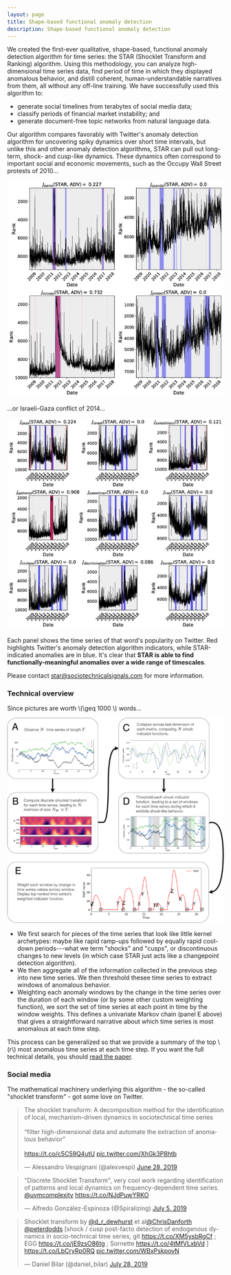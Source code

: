 ```yaml
---
layout: page
title: Shape-based functional anomaly detection
description: Shape-based functional anomaly detection
---
```


We created the first-ever qualitative, shape-based, functional anomaly detection algorithm for time series:
the STAR (Shocklet Transform and Ranking) algorithm. Using this methodology, you can analyze high-dimensional
time series data, find period of time in which they displayed anomalous behavior, and distill coherent, human-understandable narratives from them, all without any off-line training. We have successfully used this algorithm to: 

+ generate social timelines from terabytes of social media data;
+ classify periods of financial market instability; and
+ generate document-free topic networks from natural language data.

Our algorithm compares favorably with Twitter's anomaly detection algorithm for uncovering spiky dynamics over
short time intervals, but unlike this and other anomaly detection algorithms, 
STAR can pull out long-term, shock- and cusp-like dynamics.
These dynamics often correspond to important social and economic movements, such as the Occupy Wall Street protests of 2010...

![Words surrounding the Occupy Wall Street protests](../documents/shocklets/occupy-wall-street-words.png "ows-words") 

...or Israeli-Gaza conflict of 2014...

![Words surrounding the Israel - Gaza conflict](../documents/shocklets/israel-palestine-words.png "ispal-words")

Each panel shows the time series of that word's popularity on Twitter.
Red highlights Twitter's anomaly detection algorithm indicators, while STAR-indicated anomalies are in blue.
It's clear that **STAR is able to find functionally-meaningful anomalies over a wide range of timescales**. 

Please contact <star@sociotechnicalsignals.com> for more information.


### Technical overview

Since pictures are worth \\(\geq 1000 \\) words...

![The STAR algorithm](../documents/shocklets/star.png "The STAR algorithm")

+ We first search for pieces of the time series that look like little kernel archetypes: 
maybe like rapid ramp-ups followed by equally rapid cool-down periods---what we term "shocks" and "cusps", 
or discontinuous changes to new levels (in which case STAR just acts like a changepoint detection algorithm).
+ We then aggregate all of the information collected in the previous step into new time series. We then threshold
thesee  time series to extract windows of anomalous behavior.
+ Weighting each anomaly windows by the change in the time series over the duration of each window (or by some other 
custom weighting function), we sort the set of time series at each point in time by the window weights.
This defines a univariate Markov chain (panel E above) that gives a straightforward narrative about which time series is 
most anomalous at each time step.

This process can be generalized so that we provide a summary of the top \\(r\\) most anomalous time series 
at each time step.
If you want the full technical details, you should [read the paper](../documents/shocklets/star.pdf).

### Social media

The mathematical machinery underlying this algorithm - the so-called "shocklet transform" - 
got some love on Twitter.

<blockquote class="twitter-tweet"><p lang="en" dir="ltr">The shocklet transform: A decomposition method for the identification of local, mechanism-driven dynamics in sociotechnical time series<br><br>“filter high-dimensional data and automate the extraction of anomalous behavior”<br><br> <a href="https://t.co/c5C59Q4utU">https://t.co/c5C59Q4utU</a> <a href="https://t.co/XhGk3P8htb">pic.twitter.com/XhGk3P8htb</a></p>&mdash; Alessandro Vespignani (@alexvespi) <a href="https://twitter.com/alexvespi/status/1144515989373116416?ref_src=twsrc%5Etfw">June 28, 2019</a></blockquote> <script async src="https://platform.twitter.com/widgets.js" charset="utf-8"></script>

<blockquote class="twitter-tweet"><p lang="en" dir="ltr">&quot;Discrete Shocklet Transform&quot;, very cool work regarding identification of patterns and local dynamics on frequency-dependent time series. <a href="https://twitter.com/uvmcomplexity?ref_src=twsrc%5Etfw">@uvmcomplexity</a> <a href="https://t.co/NJdPuwYRKO">https://t.co/NJdPuwYRKO</a></p>&mdash; Alfredo González-Espinoza (@Spiralizing) <a href="https://twitter.com/Spiralizing/status/1147213062622945280?ref_src=twsrc%5Etfw">July 5, 2019</a></blockquote> <script async src="https://platform.twitter.com/widgets.js" charset="utf-8"></script>

<blockquote class="twitter-tweet"><p lang="en" dir="ltr">Shocklet transform by <a href="https://twitter.com/d_r_dewhurst?ref_src=twsrc%5Etfw">@d_r_dewhurst</a> et al<a href="https://twitter.com/ChrisDanforth?ref_src=twsrc%5Etfw">@ChrisDanforth</a> <a href="https://twitter.com/peterdodds?ref_src=twsrc%5Etfw">@peterdodds</a> [shock / cusp post-facto detection of endogenous dynamics in socio-technical time series, git <a href="https://t.co/XM5ysbRgCf">https://t.co/XM5ysbRgCf</a> ; EGG <a href="https://t.co/jE9zsO86tg">https://t.co/jE9zsO86tg</a> ; Sornette <a href="https://t.co/4tMfVLxbVd">https://t.co/4tMfVLxbVd</a> ] <a href="https://t.co/LbCryRp0RQ">https://t.co/LbCryRp0RQ</a> <a href="https://t.co/WBxPskpovN">pic.twitter.com/WBxPskpovN</a></p>&mdash; Daniel Bilar (@daniel_bilar) <a href="https://twitter.com/daniel_bilar/status/1155567820371058688?ref_src=twsrc%5Etfw">July 28, 2019</a></blockquote> <script async src="https://platform.twitter.com/widgets.js" charset="utf-8"></script>

